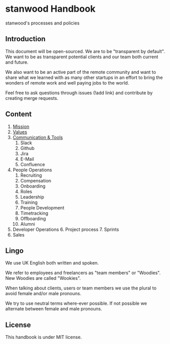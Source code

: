# stanwood Handbook

stanwood's processes and policies

## Introduction

This document will be open-sourced. We are to be "transparent by default". We want to be as transparent potential clients and our team both current and future.

We also want to be an active part of the remote community and want to share what we learned with as many other startups in an effort to bring the wonders of remote work and well paying jobs to the world.

Feel free to ask questions through issues (!add link) and contribute by creating merge requests.

## Content
1. [Mission](mission.md)
2. [Values](values.md)
3. [Communication & Tools](communication_and_tools.md)
	1. Slack
	2. Github
	3. Jira
	4. E-Mail
	5. Confluence
4. People Operations
	1. Recruiting
	2. Compensation
	2. Onboarding
	3. Roles
	5. Leadership
	5. Training
	6. People Development
	7. Timetracking
	8. Offboarding
	9. Alumni
5. Developer Operations
	6. Project process
	7. Sprints
6. Sales

## Lingo

We use UK English both written and spoken. 

We refer to employees and freelancers as "team members" or "Woodies". New Woodies are called "Wookies".

When talking about clients, users or team members we use the plural to avoid female and/or male pronouns. 

We try to use neutral terms where-ever possible. If not possible  we alternate between female and male pronouns. 

## License

This handbook is under MIT license. 